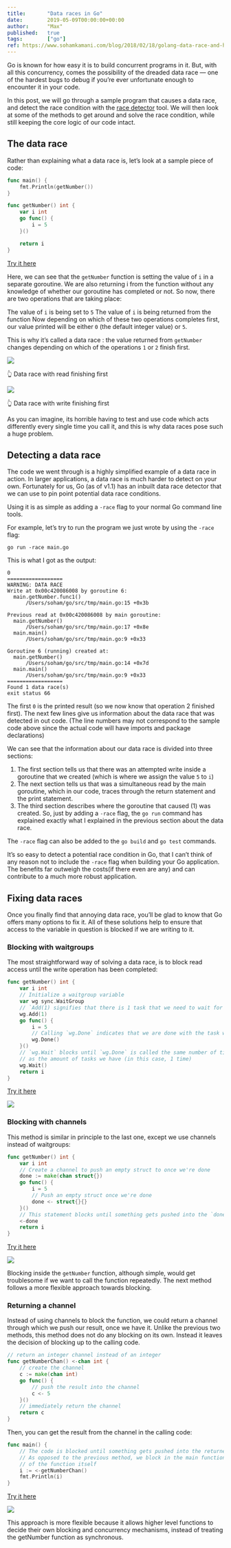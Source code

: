 ```yaml
---
title:       "Data races in Go"
date:        2019-05-09T00:00:00+00:00
author:      "Max"
published:   true
tags:        ["go"]
ref: https://www.sohamkamani.com/blog/2018/02/18/golang-data-race-and-how-to-fix-it
---
```


Go is known for how easy it is to build concurrent programs in it. But, with all this concurrency, comes the possibility of the dreaded data race — one of the hardest bugs to debug if you’re ever unfortunate enough to encounter it in your code.

In this post, we will go through a sample program that causes a data race, and detect the race condition with the [race detector](https://golang.org/doc/articles/race_detector.html) tool. We will then look at some of the methods to get around and solve the race condition, while still keeping the core logic of our code intact.

## The data race

Rather than explaining what a data race is, let’s look at a sample piece of code:

```go
func main() {
	fmt.Println(getNumber())
}

func getNumber() int {
	var i int
	go func() {
		i = 5
	}()

	return i
}
```
[Try it here](https://play.golang.org/p/TvaREY1QDFx)

Here, we can see that the `getNumber` function is setting the value of `i` in a separate goroutine. We are also returning i from the function without any knowledge of whether our goroutine has completed or not. So now, there are two operations that are taking place:

The value of `i` is being set to `5`
The value of `i` is being returned from the function
Now depending on which of these two operations completes first, our value printed will be either `0` (the default integer value) or `5`.

This is why it’s called a data race : the value returned from `getNumber` changes depending on which of the operations `1` or `2` finish first.

![](https://www.sohamkamani.com/datarace1-f381f099898b2cd7389019a427e53da8.svg)

👆 Data race with read finishing first

![](https://www.sohamkamani.com/datarace2-19c7b8cc43a260dd7f476365d276455d.svg)

👆 Data race with write finishing first

As you can imagine, its horrible having to test and use code which acts differently every single time you call it, and this is why data races pose such a huge problem.

## Detecting a data race

The code we went through is a highly simplified example of a data race in action. In larger applications, a data race is much harder to detect on your own. Fortunately for us, Go (as of v1.1) has an inbuilt data race detector that we can use to pin point potential data race conditions.

Using it is as simple as adding a `-race` flag to your normal Go command line tools.

For example, let’s try to run the program we just wrote by using the `-race` flag:

```
go run -race main.go
```

This is what I got as the output:

```
0
==================
WARNING: DATA RACE
Write at 0x00c420086008 by goroutine 6:
  main.getNumber.func1()
      /Users/soham/go/src/tmp/main.go:15 +0x3b

Previous read at 0x00c420086008 by main goroutine:
  main.getNumber()
      /Users/soham/go/src/tmp/main.go:17 +0x8e
  main.main()
      /Users/soham/go/src/tmp/main.go:9 +0x33

Goroutine 6 (running) created at:
  main.getNumber()
      /Users/soham/go/src/tmp/main.go:14 +0x7d
  main.main()
      /Users/soham/go/src/tmp/main.go:9 +0x33
==================
Found 1 data race(s)
exit status 66
```

The first `0` is the printed result (so we now know that operation 2 finished first). The next few lines give us information about the data race that was detected in out code. (The line numbers may not correspond to the sample code above since the actual code will have imports and package declarations)

We can see that the information about our data race is divided into three sections:

1. The first section tells us that there was an attempted write inside a goroutine that we created (which is where we assign the value `5` to `i`)
2. The next section tells us that was a simultaneous read by the main goroutine, which in our code, traces through the return statement and the print statement.
3. The third section describes where the goroutine that caused (1) was created.
So, just by adding a `-race` flag, the `go run` command has explained exactly what I explained in the previous section about the data race.

The `-race` flag can also be added to the `go build` and `go test` commands.

It’s so easy to detect a potential race condition in Go, that I can’t think of any reason not to include the `-race` flag when building your Go application. The benefits far outweigh the costs(if there even are any) and can contribute to a much more robust application.

## Fixing data races

Once you finally find that annoying data race, you’ll be glad to know that Go offers many options to fix it. All of these solutions help to ensure that access to the variable in question is blocked if we are writing to it.

### Blocking with waitgroups

The most straightforward way of solving a data race, is to block read access until the write operation has been completed:

```go
func getNumber() int {
	var i int
	// Initialize a waitgroup variable
	var wg sync.WaitGroup
	// `Add(1) signifies that there is 1 task that we need to wait for
	wg.Add(1)
	go func() {
		i = 5
		// Calling `wg.Done` indicates that we are done with the task we are waiting fo
		wg.Done()
	}()
	// `wg.Wait` blocks until `wg.Done` is called the same number of times
	// as the amount of tasks we have (in this case, 1 time)
	wg.Wait()
	return i
}
```
[Try it here](https://play.golang.org/p/RHbGQOI3cUv)

![](https://www.sohamkamani.com/wg-8a9641c4bfb1f4c169ea91891b4d0e27.svg)

### Blocking with channels

This method is similar in principle to the last one, except we use channels instead of waitgroups:

```go
func getNumber() int {
	var i int
	// Create a channel to push an empty struct to once we're done
	done := make(chan struct{})
	go func() {
		i = 5
		// Push an empty struct once we're done
		done <- struct{}{}
	}()
	// This statement blocks until something gets pushed into the `done` channel
	<-done
	return i
}
```
[Try it here](https://play.golang.org/p/oSnM7_7gI3X)

![](https://www.sohamkamani.com/blockchannel-80dcff0c671bc778b54340aceefae777.svg)

Blocking inside the `getNumber` function, although simple, would get troublesome if we want to call the function repeatedly. The next method follows a more flexible approach towards blocking.

### Returning a channel

Instead of using channels to block the function, we could return a channel through which we push our result, once we have it. Unlike the previous two methods, this method does not do any blocking on its own. Instead it leaves the decision of blocking up to the calling code.

```go
// return an integer channel instead of an integer
func getNumberChan() <-chan int {
	// create the channel
	c := make(chan int)
	go func() {
		// push the result into the channel
		c <- 5
	}()
	// immediately return the channel
	return c
}
```

Then, you can get the result from the channel in the calling code:

```go
func main() {
	// The code is blocked until something gets pushed into the returned channel
	// As opposed to the previous method, we block in the main function, instead
	// of the function itself
	i := <-getNumberChan()
	fmt.Println(i)
}
```
[Try it here](https://play.golang.org/p/POYn3UalH3e)

![](https://www.sohamkamani.com/returnchannel-3b129c89d38b8c17bdbd2b2939b20b19.svg)

This approach is more flexible because it allows higher level functions to decide their own blocking and concurrency mechanisms, instead of treating the getNumber function as synchronous.
